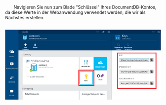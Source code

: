        Navigieren Sie nun zum Blade "Schlüssel" Ihres DocumentDB-Kontos, da diese Werte in der Webanwendung verwendet werden, die wir als Nächstes erstellen.

       ![Screenshot des Azure-Vorschauportals mit einem DocumentDB-Konto, bei dem die Schaltfläche "Schlüssel" auf dem Blatt "DocumentDB-Konto", und auf dem Blatt "Schlüssel" die Werte URI, PRIMÄRSCHLÜSSEL und SEKUNDÄRSCHLÜSSEL hervorgehoben sind](./media/documentdb-keys/keys.png)

<!--HONumber=49-->